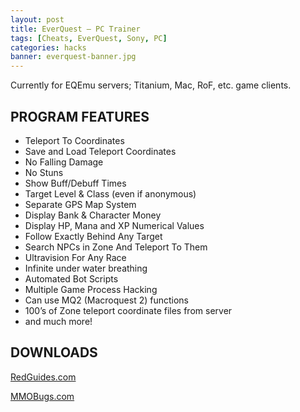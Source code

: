 ```yaml
---
layout: post
title: EverQuest – PC Trainer
tags: [Cheats, EverQuest, Sony, PC]
categories: hacks
banner: everquest-banner.jpg
---
```


Currently for EQEmu servers; Titanium, Mac, RoF, etc. game clients.

## PROGRAM FEATURES

- Teleport To Coordinates
- Save and Load Teleport Coordinates
- No Falling Damage
- No Stuns
- Show Buff/Debuff Times
- Target Level & Class (even if anonymous)
- Separate GPS Map System
- Display Bank & Character Money
- Display HP, Mana and XP Numerical Values
- Follow Exactly Behind Any Target
- Search NPCs in Zone And Teleport To Them
- Ultravision For Any Race
- Infinite under water breathing
- Automated Bot Scripts
- Multiple Game Process Hacking
- Can use MQ2 (Macroquest 2) functions
- 100’s of Zone teleport coordinate files from server
- and much more!

## DOWNLOADS

[RedGuides.com](https://www.redguides.com/community/threads/emu-only-eqtrainer-free-everquest-hacking-program.28651/)

[MMOBugs.com](https://www.mmobugs.com/forums/everquest-cheats-and-guides/29184-eqtrainer-free-everquest-hacking-program.html)
